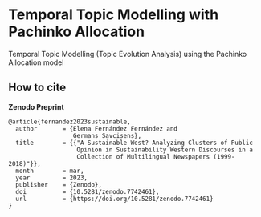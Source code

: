 # Temporal Topic Modelling with Pachinko Allocation
Temporal Topic Modelling (Topic Evolution Analysis) using the Pachinko Allocation model


## How to cite 
**Zenodo Preprint**
```
@article{fernandez2023sustainable,
  author       = {Elena Fernández Fernández and
                  Germans Savcisens},
  title        = {{"A Sustainable West? Analyzing Clusters of Public 
                   Opinion in Sustainability Western Discourses in a
                   Collection of Multilingual Newspapers (1999-2018)"}},
  month        = mar,
  year         = 2023,
  publisher    = {Zenodo},
  doi          = {10.5281/zenodo.7742461},
  url          = {https://doi.org/10.5281/zenodo.7742461}
}
```
